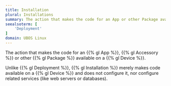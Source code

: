 ```yaml
---
title: Installation
plural: Installations
summary: The action that makes the code for an App or other Package available on a Device.
seealsoterm: [
    'Deployment'
]
domain: UBOS Linux
---
```


The action that makes the code for an {{% gl App %}}, {{% gl Accessory %}}
or other {{% gl Package %}} available on a {{% gl Device %}}.

Unlike {{% gl Deployment %}}, {{% gl Installation %}} merely makes code
available on a {{% gl Device %}} and does not configure it, nor configure related
services (like web servers or databases).
